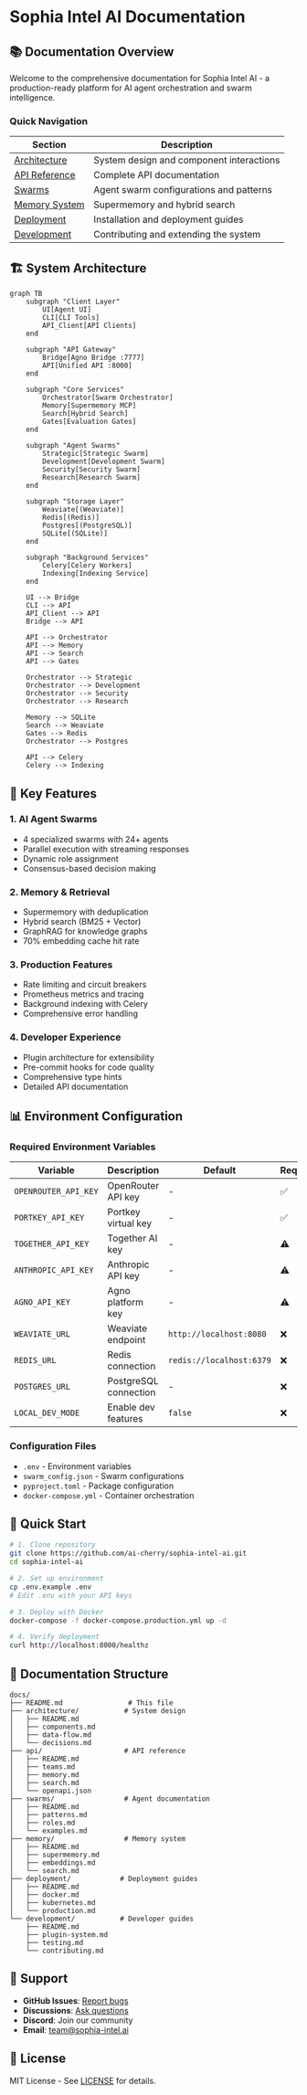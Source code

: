 # Sophia Intel AI Documentation

## 📚 Documentation Overview

Welcome to the comprehensive documentation for Sophia Intel AI - a production-ready platform for AI agent orchestration and swarm intelligence.

### Quick Navigation

| Section | Description |
|---------|------------|
| [Architecture](./architecture/README.md) | System design and component interactions |
| [API Reference](./api/README.md) | Complete API documentation |
| [Swarms](./swarms/README.md) | Agent swarm configurations and patterns |
| [Memory System](./memory/README.md) | Supermemory and hybrid search |
| [Deployment](./deployment/README.md) | Installation and deployment guides |
| [Development](./development/README.md) | Contributing and extending the system |

## 🏗️ System Architecture

```mermaid
graph TB
    subgraph "Client Layer"
        UI[Agent UI]
        CLI[CLI Tools]
        API_Client[API Clients]
    end
    
    subgraph "API Gateway"
        Bridge[Agno Bridge :7777]
        API[Unified API :8000]
    end
    
    subgraph "Core Services"
        Orchestrator[Swarm Orchestrator]
        Memory[Supermemory MCP]
        Search[Hybrid Search]
        Gates[Evaluation Gates]
    end
    
    subgraph "Agent Swarms"
        Strategic[Strategic Swarm]
        Development[Development Swarm]
        Security[Security Swarm]
        Research[Research Swarm]
    end
    
    subgraph "Storage Layer"
        Weaviate[(Weaviate)]
        Redis[(Redis)]
        Postgres[(PostgreSQL)]
        SQLite[(SQLite)]
    end
    
    subgraph "Background Services"
        Celery[Celery Workers]
        Indexing[Indexing Service]
    end
    
    UI --> Bridge
    CLI --> API
    API_Client --> API
    Bridge --> API
    
    API --> Orchestrator
    API --> Memory
    API --> Search
    API --> Gates
    
    Orchestrator --> Strategic
    Orchestrator --> Development
    Orchestrator --> Security
    Orchestrator --> Research
    
    Memory --> SQLite
    Search --> Weaviate
    Gates --> Redis
    Orchestrator --> Postgres
    
    API --> Celery
    Celery --> Indexing
```

## 🚀 Key Features

### 1. **AI Agent Swarms**
- 4 specialized swarms with 24+ agents
- Parallel execution with streaming responses
- Dynamic role assignment
- Consensus-based decision making

### 2. **Memory & Retrieval**
- Supermemory with deduplication
- Hybrid search (BM25 + Vector)
- GraphRAG for knowledge graphs
- 70% embedding cache hit rate

### 3. **Production Features**
- Rate limiting and circuit breakers
- Prometheus metrics and tracing
- Background indexing with Celery
- Comprehensive error handling

### 4. **Developer Experience**
- Plugin architecture for extensibility
- Pre-commit hooks for code quality
- Comprehensive type hints
- Detailed API documentation

## 📊 Environment Configuration

### Required Environment Variables

| Variable | Description | Default | Required |
|----------|-------------|---------|----------|
| `OPENROUTER_API_KEY` | OpenRouter API key | - | ✅ |
| `PORTKEY_API_KEY` | Portkey virtual key | - | ✅ |
| `TOGETHER_API_KEY` | Together AI key | - | ⚠️ |
| `ANTHROPIC_API_KEY` | Anthropic API key | - | ⚠️ |
| `AGNO_API_KEY` | Agno platform key | - | ⚠️ |
| `WEAVIATE_URL` | Weaviate endpoint | `http://localhost:8080` | ❌ |
| `REDIS_URL` | Redis connection | `redis://localhost:6379` | ❌ |
| `POSTGRES_URL` | PostgreSQL connection | - | ❌ |
| `LOCAL_DEV_MODE` | Enable dev features | `false` | ❌ |

### Configuration Files

- `.env` - Environment variables
- `swarm_config.json` - Swarm configurations
- `pyproject.toml` - Package configuration
- `docker-compose.yml` - Container orchestration

## 🔧 Quick Start

```bash
# 1. Clone repository
git clone https://github.com/ai-cherry/sophia-intel-ai.git
cd sophia-intel-ai

# 2. Set up environment
cp .env.example .env
# Edit .env with your API keys

# 3. Deploy with Docker
docker-compose -f docker-compose.production.yml up -d

# 4. Verify deployment
curl http://localhost:8000/healthz
```

## 📖 Documentation Structure

```
docs/
├── README.md                # This file
├── architecture/           # System design
│   ├── README.md
│   ├── components.md
│   ├── data-flow.md
│   └── decisions.md
├── api/                    # API reference
│   ├── README.md
│   ├── teams.md
│   ├── memory.md
│   ├── search.md
│   └── openapi.json
├── swarms/                 # Agent documentation
│   ├── README.md
│   ├── patterns.md
│   ├── roles.md
│   └── examples.md
├── memory/                 # Memory system
│   ├── README.md
│   ├── supermemory.md
│   ├── embeddings.md
│   └── search.md
├── deployment/            # Deployment guides
│   ├── README.md
│   ├── docker.md
│   ├── kubernetes.md
│   └── production.md
└── development/           # Developer guides
    ├── README.md
    ├── plugin-system.md
    ├── testing.md
    └── contributing.md
```

## 🤝 Support

- **GitHub Issues**: [Report bugs](https://github.com/ai-cherry/sophia-intel-ai/issues)
- **Discussions**: [Ask questions](https://github.com/ai-cherry/sophia-intel-ai/discussions)
- **Discord**: Join our community
- **Email**: team@sophia-intel.ai

## 📄 License

MIT License - See [LICENSE](../LICENSE) for details.